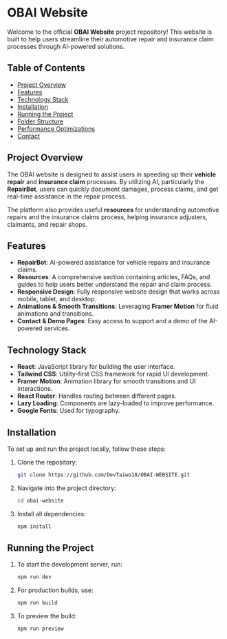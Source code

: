 # OBAI Website

Welcome to the official **OBAI Website** project repository! This website is built to help users streamline their automotive repair and insurance claim processes through AI-powered solutions.

## Table of Contents
- [Project Overview](#project-overview)
- [Features](#features)
- [Technology Stack](#technology-stack)
- [Installation](#installation)
- [Running the Project](#running-the-project)
- [Folder Structure](#folder-structure)
- [Performance Optimizations](#performance-optimizations)
- [Contact](#contact)

## Project Overview

The OBAI website is designed to assist users in speeding up their **vehicle repair** and **insurance claim** processes. By utilizing AI, particularly the **RepairBot**, users can quickly document damages, process claims, and get real-time assistance in the repair process.

The platform also provides useful **resources** for understanding automotive repairs and the insurance claims process, helping insurance adjusters, claimants, and repair shops.

## Features

- **RepairBot**: AI-powered assistance for vehicle repairs and insurance claims.
- **Resources**: A comprehensive section containing articles, FAQs, and guides to help users better understand the repair and claim process.
- **Responsive Design**: Fully responsive website design that works across mobile, tablet, and desktop.
- **Animations & Smooth Transitions**: Leveraging **Framer Motion** for fluid animations and transitions.
- **Contact & Demo Pages**: Easy access to support and a demo of the AI-powered services.
  
## Technology Stack

- **React**: JavaScript library for building the user interface.
- **Tailwind CSS**: Utility-first CSS framework for rapid UI development.
- **Framer Motion**: Animation library for smooth transitions and UI interactions.
- **React Router**: Handles routing between different pages.
- **Lazy Loading**: Components are lazy-loaded to improve performance.
- **Google Fonts**: Used for typography.
  
## Installation

To set up and run the project locally, follow these steps:

1. Clone the repository:
    ```bash
    git clone https://github.com/DevTaiwo18/OBAI-WEBSITE.git
    ```
2. Navigate into the project directory:
    ```bash
    cd obai-website
    ```
3. Install all dependencies:
    ```bash
    npm install
    ```

## Running the Project

1. To start the development server, run:
    ```bash
    npm run dev
    ```

2. For production builds, use:
    ```bash
    npm run build
    ```

3. To preview the build:
    ```bash
    npm run preview
    ```

